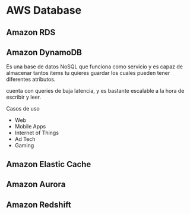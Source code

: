 # AWS Database

## Amazon RDS

## Amazon DynamoDB

Es una base de datos NoSQL que funciona  como servicio  y es capaz de almacenar tantos items tu quieres guardar los cuales pueden tener diferentes atributos.

cuenta con queries de baja latencia, y es bastante escalable a la hora de escribir y leer. 

Casos de uso 

* Web
* Mobile Apps
* Internet of Things
* Ad Tech 
* Gaming

## Amazon Elastic Cache

## Amazon Aurora

## Amazon Redshift


